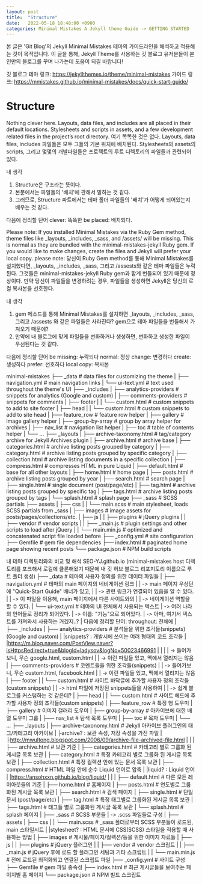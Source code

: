 ```yaml
---
layout: post
title:  "Structure"
date:   2022-05-18 18:48:00 +0900
categories: Minimal Mistakes A Jekyll theme Guide -> GETTING STARTED
---
```

본 글은 'Git Blog'의 Jekyll Minimal Mistakes 테마의 가이드라인을 해석하고 적용해는 것이 목적입니다.
이 글을 통해, Jekyll Theme를 사용하는 깃 블로그 유저분들이 본인만의 블로그를 꾸며 나가는데 도움이 되길 바랍니다!

깃 블로그 테마 링크: 
    https://jekyllthemes.io/theme/minimal-mistakes
가이드 링크: https://mmistakes.github.io/minimal-mistakes/docs/quick-start-guide/

# Structure
Nothing clever here. Layouts, data files, and includes are all placed in their default locations. Stylesheets and scripts in assets, and a few development related files in the project’s root directory.
여기 똑똑한 것은 없다. Layouts, data files, includes 파일들은 모두 그들의 기본 위치에 배치된다.
Stylesheets와 assets의 scripts, 그리고 몇몇의 개발파일들은 프로젝트의 루트 디렉토리의 파일들과 관련되어 있다.

내 생각
1. Structure은 구조라는 뜻이다. 
2. 본문에서는 파일들의 '배치'에 관해서 말하는 것 같다.
3. 그러므로, Structure 파트에서는 테마 폴더 파일들의 '배치'가 어떻게 되어있는지 배우는 것 같다.

다음에 정리할 단어
clever: 똑똑한
be placed: 배치되다.


Please note: If you installed Minimal Mistakes via the Ruby Gem method, theme files like _layouts, _includes, _sass, and /assets/ will be missing. This is normal as they are bundled with the minimal-mistakes-jekyll Ruby gem. If you would like to make changes, create the files and Jekyll will prefer your local copy.
please note: 당신이 Ruby Gem method를 통해 Minimal Mistakes를 설치했다면, _layouts, _includes, _sass, 그리고 /assests와 같은 테마 파일들은 누락된다.
그것들은  minimal-mistakes-jekyll Ruby gem과 함계 번들되어 있기 때문에 정상이다.
만약 당신이 파일들을 변경하려는 경우, 파일들을 생성하면 Jekyll은 당신의 로컬 복사본을 선호한다.

내 생각
1. gem 메소드를 통해 Minimal Mistakes를 설치하면 
_layouts, _includes, _sass, 그리고 /assests 와 같은 파일들은 사라진다?
gem으로 테마 파일들을 번들해서 가져오기 때문에?
2. 만약에 내 블로그에 맞게 파일들을 변화하거나 생성하면, 변화하고 생성한 파일이 우선된다는 것 같다.

다음에 정리할 단어
be missing: 누락되다
normal: 정상
change: 변경하다
create: 생성하다
prefer: 선호하다
local copy: 복사본

minimal-mistakes
├── _data                      # data files for customizing the theme
|  ├── navigation.yml          # main navigation links
|  └── ui-text.yml             # text used throughout the theme's UI
├── _includes
|  ├── analytics-providers     # snippets for analytics (Google and custom)
|  ├── comments-providers      # snippets for comments
|  ├── footer
|  |  └── custom.html          # custom snippets to add to site footer
|  ├── head
|  |  └── custom.html          # custom snippets to add to site head
|  ├── feature_row             # feature row helper
|  ├── gallery                 # image gallery helper
|  ├── group-by-array          # group by array helper for archives
|  ├── nav_list                # navigation list helper
|  ├── toc                     # table of contents helper
|  └── ...
├── _layouts
|  ├── archive-taxonomy.html   # tag/category archive for Jekyll Archives plugin
|  ├── archive.html            # archive base
|  ├── categories.html         # archive listing posts grouped by category
|  ├── category.html           # archive listing posts grouped by specific category
|  ├── collection.html         # archive listing documents in a specific collection
|  ├── compress.html           # compresses HTML in pure Liquid
|  ├── default.html            # base for all other layouts
|  ├── home.html               # home page
|  ├── posts.html              # archive listing posts grouped by year
|  ├── search.html             # search page
|  ├── single.html             # single document (post/page/etc)
|  ├── tag.html                # archive listing posts grouped by specific tag
|  ├── tags.html               # archive listing posts grouped by tags
|  └── splash.html             # splash page
├── _sass                      # SCSS partials
├── assets
|  ├── css
|  |  └── main.scss            # main stylesheet, loads SCSS partials from _sass
|  ├── images                  # image assets for posts/pages/collections/etc.
|  ├── js
|  |  ├── plugins              # jQuery plugins
|  |  ├── vendor               # vendor scripts
|  |  ├── _main.js             # plugin settings and other scripts to load after jQuery
|  |  └── main.min.js          # optimized and concatenated script file loaded before </body>
├── _config.yml                # site configuration
├── Gemfile                    # gem file dependencies
├── index.html                 # paginated home page showing recent posts
└── package.json               # NPM build scripts

내 테마 디렉토리와의 비교 및 해석
SEO-YJ.github.io 
(minimal-mistakes host 디렉토리를 포크해서 로컬에 클론해왔기 때문에
내 깃 허브 블로그 리포지토리 이름으로 루트 폴더 생성)
├── _data                      # 테마의 사용자 정의를 위한 데이터 파일들
|  ├── navigation.yml          # 테마의 main 페이지의 네비게이션 링크
|  |                           -> main 페이지 우상단에 "Quick-Start Guide" 배너가 있고,
|  |                           -> 관련 링크가 연결되어 있음을 알 수 있다.
|  |                           -> 이 파일을 이용해, main 페이지에서 다른 사이트와의 
|  |                           -> 네이게이션 역할을 할 수 있다.
|  └── ui-text.yml             # 테마의 UI 전체에서 사용되는 텍스트
|                              -> 여러 나라의 언어들로 정리가 되어있다. 
|                              -> 이름: "기능"으로 되어있다.
|                              -> 아마, 여기서 텍스트를 가져와서 사용하는 거겠지..?
|                              다음에 정리할 단어: throughout: 전체에
|  
├── _includes
|  ├── analytics-providers     # 분석들을 위한 조각들(snippets) (Google and custom)
|  |snippets? : 개발시에 쓰이는 여러 형태의 코드 조각들
|  |https://m.blog.naver.com/PostView.naver?isHttpsRedirect=true&blogId=ladysov&logNo=50023466991
|  |
|  |                           -> 들어가보니, 무슨 google.html, custom.html
|  |                           -> 이런 파일들 있고, 맥에서 열리지는 않음
|  ├── comments-providers      # 코멘트들을 위한 조각들(snippets)
|  |                           -> 들어가보니, 무슨 custom.html, facebook.html
|  |                           -> 이런 파일들 있고, 맥에서 열리지는 않음
|  ├── footer
|  |  └── custom.html          # 사이트 바닥글에 추가할 사용자 정의 조각들(custom snippets)
|  |                           -> html 파일에 저장된 snippets들을 사용하여
|  |                           -> 쉽게 블로그를 커스텀하는 것 같은데?
|  ├── head
|  |  └── custom.html          # 사이트 헤드에 추가할 사용자 정의 조각들(custom snippets)
|  ├── feature_row             # 특징 행 도우미
|  ├── gallery                 # 이미지 갤러리 도우미
|  ├── group-by-array          # 아카이브에 대한 배열 도우미 그룹
|  ├── nav_list                # 탐색 목록 도우미
|  ├── toc                     # 목차 도우미
|  └── ...
├── _layouts
|  ├── archive-taxonomy.html   # Jekyll 아카이브 플러그인의 태그/카테고리 아카이브
|  ├archive? : 보관 속성, 저장 속성을 가진 파일
|  ├http://mwultong.blogspot.com/2006/09/archive-file-archived-file.html
|  |
|  ├── archive.html            # 보관 기준
|  ├── categories.html         # 카테고리 별로 그룹화 된 게시글 목록 보관
|  ├── category.html           # 특정 카테고리 별로 그룹화 된 게시글 목록 보관
|  ├── collection.html         # 특정 컬렉션 안에 있는 문서 목록 보관
|  ├── compress.html           # HTML 파일 안에 순수 Liquid 언어로 압축
|  |liquid? : Liquid 언어
|  |https://ansohxxn.github.io/blog/liquid/
|  |
|  ├── default.html            # 다른 모든 레이아웃들의 기준
|  ├── home.html               # 홈페이지
|  ├── posts.html              # 연도별로 그룹화된 게시글 목록 보관
|  ├── search.html             # 검색 페이지
|  ├── single.html             # 단일 문서 (post/page/etc)
|  ├── tag.html                # 특정 태그별로 그룹화된 게시글 목록 보관
|  ├── tags.html               # 태그들 별로 그룹화된 게시글 목록 보관
|  └── splash.html             # splash 페이지
|
├── _sass                      # SCSS 부분들
|                              -> .scss 파일들로 구성
|
├── assets
|  ├── css
|  |  └── main.scss            # _sass 폴더로부터 SCSS 부분들이 로드된, main 스타일시트
|  |stylesheet? : HTML 문서에 CSS(SCSS) 스타일을 적용할 때 사용하는 방법
|  ├── images                  # 게시물/페이지/컬렉션/등을 위한 이미지 자료들
|  ├── js
|  |  ├── plugins              # jQuery 플러그인
|  |  ├── vendor               # vendor 스크립트
|  |  ├── _main.js             # jQuery 후에 로드 할 플러그인 세팅과 기타 스크립트
|  |  └── main.min.js          # </body> 전에 로드된 최적화되고 연결된 스크립트 파일
├── _config.yml                # 사이트 구성
├── Gemfile                    # gem 파일 종속성
├── index.html                 # 최근 게시글들을 보여주는 페이지별 홈 페이지
└── package.json               # NPM 빌드 스크립트


